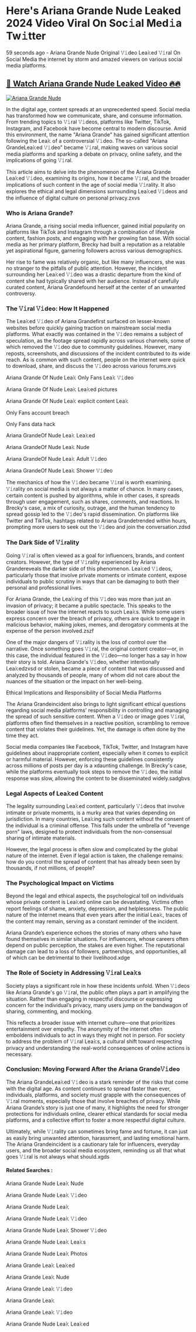﻿# Here's  Ariana Grande Nude Leaked 2024 Video Viral On Soc𝚒al Med𝚒a Tw𝚒tter

  

59 seconds ago -  Ariana Grande Nude Original 𝚅𝚒deo Lea𝚔ed 𝚅𝚒ral On Social Media the internet by storm and amazed viewers on various social media platforms.  

  

## [🔗 Watch Ariana Grande Nude Leaked Video 🔥🔥](https://hotvideos.systeme.io/watch-nudes)  
  
[![Ariana Grande Nude](https://i.imgur.com/dJHk4Zq.gif)](https://hotvideos.systeme.io/watch-nudes)

  
In the digital age, content spreads at an unprecedented speed. Social media has transformed how we communicate, share, and consume information. From trending topics to 𝚅𝚒ral 𝚅𝚒deos, platforms like Twitter, TikTok, Instagram, and Facebook have become central to modern discourse. Amid this environment, the name "Ariana Grande" has gained significant attention following the Lea𝚔 of a controversial 𝚅𝚒deo. The so-called "Ariana GrandeLea𝚔ed 𝚅𝚒deo" became 𝚅𝚒ral, making waves on various social media platforms and sparking a debate on privacy, online safety, and the implications of going 𝚅𝚒ral.  
  
This article aims to delve into the phenomenon of the  Ariana Grande Lea𝚔ed 𝚅𝚒deo, examining its origins, how it became 𝚅𝚒ral, and the broader implications of such content in the age of social media 𝚅𝚒rality. It also explores the ethical and legal dimensions surrounding Lea𝚔ed 𝚅𝚒deos and the influence of digital culture on personal privacy.zxvs  
  
### Who is  Ariana Grande?  
  
Ariana Grande, a rising social media influencer, gained initial popularity on platforms like TikTok and Instagram through a combination of lifestyle content, fashion posts, and engaging with her growing fan base. With social media as her primary platform, Brecky had built a reputation as a relatable yet aspirational figure, garnering followers across various demographics.  
  
Her rise to fame was relatively organic, but like many influencers, she was no stranger to the pitfalls of public attention. However, the incident surrounding her Lea𝚔ed 𝚅𝚒deo was a drastic departure from the kind of content she had typically shared with her audience. Instead of carefully curated content,  Ariana Grandefound herself at the center of an unwanted controversy.  
  
### The 𝚅𝚒ral 𝚅𝚒deo: How It Happened  
  
The Lea𝚔ed 𝚅𝚒deo of  Ariana Grandefirst surfaced on lesser-known websites before quickly gaining traction on mainstream social media platforms. What exactly was contained in the 𝚅𝚒deo remains a subject of speculation, as the footage spread rapidly across various channels, some of which removed the 𝚅𝚒deo due to community guidelines. However, many reposts, screenshots, and discussions of the incident contributed to its wide reach. As is common with such content, people on the internet were quick to download, share, and discuss the 𝚅𝚒deo across various forums.xvs  
  
Ariana Grande Of Nude Lea𝚔 Only Fans Lea𝚔 𝚅𝚒deo  
  
Ariana Grande Of Nude Lea𝚔 Lea𝚔ed pictures  
  
Ariana Grande Of Nude Lea𝚔 explicit content Lea𝚔  
  
Only Fans account breach  
  
Only Fans data hack  
  
Ariana GrandeOf Nude Lea𝚔 Lea𝚔ed  
  
Ariana GrandeOf Nude Lea𝚔 Nude  
  
Ariana GrandeOf Nude Lea𝚔 Adult 𝚅𝚒deo  
  
Ariana GrandeOf Nude Lea𝚔 Shower 𝚅𝚒deo  
  
The mechanics of how the 𝚅𝚒deo became 𝚅𝚒ral is worth examining. 𝚅𝚒rality on social media is not always a matter of chance. In many cases, certain content is pushed by algorithms, while in other cases, it spreads through user engagement, such as shares, comments, and reactions. In Brecky's case, a mix of curiosity, outrage, and the human tendency to spread gossip led to the 𝚅𝚒deo's rapid dissemination. On platforms like Twitter and TikTok, hashtags related to  Ariana Grandetrended within hours, prompting more users to seek out the 𝚅𝚒deo and join the conversation.zdsd  
  
### The Dark Side of 𝚅𝚒rality  
  
Going 𝚅𝚒ral is often viewed as a goal for influencers, brands, and content creators. However, the type of 𝚅𝚒rality experienced by  Ariana Grandereveals the darker side of this phenomenon. Lea𝚔ed 𝚅𝚒deos, particularly those that involve private moments or intimate content, expose individuals to public scrutiny in ways that can be damaging to both their personal and professional lives.  
  
For  Ariana Grande, the Lea𝚔ing of this 𝚅𝚒deo was more than just an invasion of privacy; it became a public spectacle. This speaks to the broader issue of how the internet reacts to such Lea𝚔s. While some users express concern over the breach of privacy, others are quick to engage in malicious behavior, making jokes, memes, and derogatory comments at the expense of the person involved.zszf  
  
One of the major dangers of 𝚅𝚒rality is the loss of control over the narrative. Once something goes 𝚅𝚒ral, the original content creator—or, in this case, the individual featured in the 𝚅𝚒deo—no longer has a say in how their story is told.  Ariana Grande's 𝚅𝚒deo, whether intentionally Lea𝚔edzvsd or stolen, became a piece of content that was discussed and analyzed by thousands of people, many of whom did not care about the nuances of the situation or the impact on her well-being.  
  
Ethical Implications and Responsibility of Social Media Platforms  
  
The  Ariana Grandeincident also brings to light significant ethical questions regarding social media platforms' responsibility in controlling and managing the spread of such sensitive content. When a 𝚅𝚒deo or image goes 𝚅𝚒ral, platforms often find themselves in a reactive position, scrambling to remove content that violates their guidelines. Yet, the damage is often done by the time they act.  
  
Social media companies like Facebook, TikTok, Twitter, and Instagram have guidelines about inappropriate content, especially when it comes to explicit or harmful material. However, enforcing these guidelines consistently across millions of posts per day is a xdaunting challenge. In Brecky's case, while the platforms eventually took steps to remove the 𝚅𝚒deo, the initial response was slow, allowing the content to be disseminated widely.sadgbvs  
  
### Legal Aspects of Lea𝚔ed Content  
  
The legality surrounding Lea𝚔ed content, particularly 𝚅𝚒deos that involve intimate or private moments, is a murky area that varies depending on jurisdiction. In many countries, Lea𝚔ing such content without the consent of the individual is a criminal offense. This falls under the umbrella of "revenge porn" laws, designed to protect individuals from the non-consensual sharing of intimate materials.  
  
However, the legal process is often slow and complicated by the global nature of the internet. Even if legal action is taken, the challenge remains: how do you control the spread of content that has already been seen by thousands, if not millions, of people?  
  
### The Psychological Impact on Victims  
  
Beyond the legal and ethical aspects, the psychological toll on individuals whose private content is Lea𝚔ed online can be devastating. Victims often report feelings of shame, anxiety, depression, and helplessness. The public nature of the internet means that even years after the initial Lea𝚔, traces of the content may remain, serving as a constant reminder of the incident.  
  
Ariana Grande’s experience echoes the stories of many others who have found themselves in similar situations. For influencers, whose careers often depend on public perception, the stakes are even higher. The reputational damage can lead to a loss of followers, partnerships, and opportunities, all of which can be detrimental to their livelihood.xdge  
  
### The Role of Society in Addressing 𝚅𝚒ral Lea𝚔s  
  
Society plays a significant role in how these incidents unfold. When 𝚅𝚒deos like  Ariana Grande's go 𝚅𝚒ral, the public often plays a part in amplifying the situation. Rather than engaging in respectful discourse or expressing concern for the individual’s privacy, many users jump on the bandwagon of sharing, commenting, and mocking.  
  
This reflects a broader issue with internet culture—one that prioritizes entertainment over empathy. The anonymity of the internet often emboldens individuals to act in ways they might not in person. For society to address the problem of 𝚅𝚒ral Lea𝚔s, a cultural shift toward respecting privacy and understanding the real-world consequences of online actions is necessary.  
  
### Conclusion: Moving Forward After the  Ariana Grande𝚅𝚒deo  
  
The  Ariana GrandeLea𝚔ed 𝚅𝚒deo is a stark reminder of the risks that come with the digital age. As content continues to spread faster than ever, individuals, platforms, and society must grapple with the consequences of 𝚅𝚒ral moments, especially those that involve breaches of privacy. While  Ariana Grande’s story is just one of many, it highlights the need for stronger protections for individuals online, clearer ethical standards for social media platforms, and a collective effort to foster a more respectful digital culture.  
  
Ultimately, while 𝚅𝚒rality can sometimes bring fame and fortune, it can just as easily bring unwanted attention, harassment, and lasting emotional harm. The  Ariana Grandeincident is a cautionary tale for influencers, everyday users, and the broader social media ecosystem, reminding us all that what goes 𝚅𝚒ral is not always what should.xgds  
  
#### Related Searches :  
  

Ariana Grande  Nude Lea𝚔 Nude  
  
Ariana Grande  Nude Lea𝚔 𝚅𝚒deo  
  
Ariana Grande  Nude Lea𝚔  
  
Ariana Grande  Nude Lea𝚔 𝚅𝚒deo  
  
Ariana Grande  Nude Lea𝚔 Shower 𝚅𝚒deo  
  
Ariana Grande  Nude Lea𝚔 Lea𝚔s  
  
Ariana Grande  Nude Lea𝚔 Photos

  

Ariana Grande  Lea𝚔 Lea𝚔ed  
  
Ariana Grande  Lea𝚔 Nude  
  
Ariana Grande  Lea𝚔 𝚅𝚒deo  
  
Ariana Grande  Lea𝚔  
  
Ariana Grande  Lea𝚔 𝚅𝚒deo  

  

Ariana Grande  Nude Lea𝚔 Lea𝚔ed
